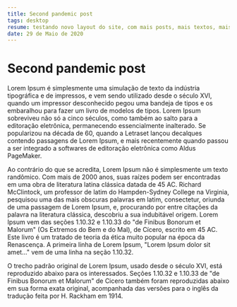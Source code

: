 ```yaml
---
title: Second pandemic post
tags: desktop
resume: testando novo layout do site, com mais posts, mais textos, mais tags e mais quebras de linha
date: 29 de Maio de 2020
---
```


# Second pandemic post

Lorem Ipsum é simplesmente uma simulação de texto da indústria tipográfica e de impressos, e vem sendo utilizado desde o século XVI, quando um impressor desconhecido pegou uma bandeja de tipos e os embaralhou para fazer um livro de modelos de tipos. Lorem Ipsum sobreviveu não só a cinco séculos, como também ao salto para a editoração eletrônica, permanecendo essencialmente inalterado. Se popularizou na década de 60, quando a Letraset lançou decalques contendo passagens de Lorem Ipsum, e mais recentemente quando passou a ser integrado a softwares de editoração eletrônica como Aldus PageMaker.

Ao contrário do que se acredita, Lorem Ipsum não é simplesmente um texto randômico. Com mais de 2000 anos, suas raízes podem ser encontradas em uma obra de literatura latina clássica datada de 45 AC. Richard McClintock, um professor de latim do Hampden-Sydney College na Virginia, pesquisou uma das mais obscuras palavras em latim, consectetur, oriunda de uma passagem de Lorem Ipsum, e, procurando por entre citações da palavra na literatura clássica, descobriu a sua indubitável origem. Lorem Ipsum vem das seções 1.10.32 e 1.10.33 do "de Finibus Bonorum et Malorum" (Os Extremos do Bem e do Mal), de Cícero, escrito em 45 AC. Este livro é um tratado de teoria da ética muito popular na época da Renascença. A primeira linha de Lorem Ipsum, "Lorem Ipsum dolor sit amet..." vem de uma linha na seção 1.10.32.

O trecho padrão original de Lorem Ipsum, usado desde o século XVI, está reproduzido abaixo para os interessados. Seções 1.10.32 e 1.10.33 de "de Finibus Bonorum et Malorum" de Cicero também foram reproduzidas abaixo em sua forma exata original, acompanhada das versões para o inglês da tradução feita por H. Rackham em 1914.
